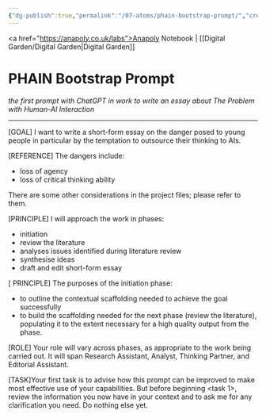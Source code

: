 ```yaml
---
{"dg-publish":true,"permalink":"/07-atoms/phain-bootstrap-prompt/","created":"2025-08-17T08:12:42.641+01:00","updated":"2025-08-17T09:50:20.395+01:00"}
---
```


<a href="https://anapoly.co.uk/labs">Anapoly Notebook</a> | [[Digital Garden/Digital Garden\|Digital Garden]] 

# PHAIN Bootstrap Prompt
*the first prompt with ChatGPT in work to write an essay about The Problem with Human-AI Interaction*

---

[GOAL] I want to write a short-form essay on the danger posed to young people in particular by the temptation to outsource their thinking to AIs.

[REFERENCE] The dangers include:
- loss of agency
- loss of critical thinking ability

There are some other considerations in the project files; please refer to them.

[PRINCIPLE] I will approach the work in phases: 
- initiation
- review the literature 
- analyses issues identified during literature review
- synthesise ideas
- draft and edit short-form essay

[ PRINCIPLE] The purposes of the initiation phase:
- to outline the contextual scaffolding needed to achieve the goal successfully
- to build the scaffolding needed for the next phase (review the literature), populating it to the extent necessary for a high quality output from the phase. 

[ROLE] Your role will vary across phases, as appropriate to the work being carried out.  It will span Research Assistant, Analyst, Thinking Partner, and Editorial Assistant. 

[TASK]Your first task is to advise how this prompt can be improved to make most effective use of your capabilities.  But before beginning <task 1>, review the information you now have in your context and to ask me for any clarification you need. Do nothing else yet.

